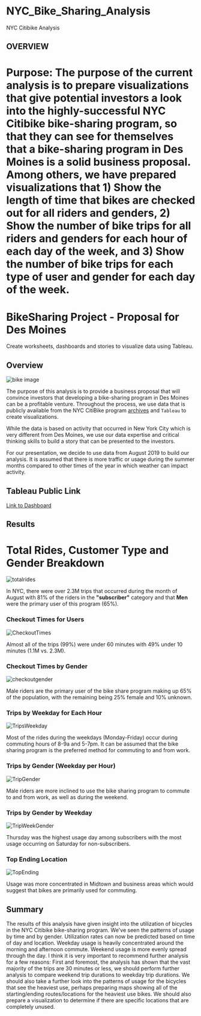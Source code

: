 # NYC_Bike_Sharing_Analysis


NYC Citibike Analysis


## OVERVIEW
# Purpose:  The purpose of the current analysis is to prepare visualizations that give potential investors a look into the highly-successful NYC Citibike bike-sharing program, so that they can see for themselves that a bike-sharing program in Des Moines is a solid business proposal.  Among others, we have prepared visualizations that 1) Show the length of time that bikes are checked out for all riders and genders, 2) Show the number of bike trips for all riders and genders for each hour of each day of the week, and 3) Show the number of bike trips for each type of user and gender for each day of the week.


# BikeSharing Project - Proposal for Des Moines
Create worksheets, dashboards and stories to visualize data using Tableau.

## Overview

![bike image](https://github.com/Adpetfem83/NYC_Bike_Sharing_Analysis/blob/main/Images/City_Bike_Preview.png)

The purpose of this analysis is to provide a business proposal that will convince investors that developing a bike-sharing program in Des Moines can be a profitable venture. Throughout the process, we use data that is publicly available from the NYC CitiBike program [archives](https://s3.amazonaws.com/tripdata/index.html) and `Tableau` to create visualizations. 

While the data is based on activity that occurred in New York City which is very different from Des Moines, we use our data expertise and critical thinking skills to build a story that can be presented to the investors. 

For our presentation, we decide to use data from August 2019 to build our analysis. It is assumed that there is more traffic or usage during the summer months compared to other times of the year in which weather can impact activity.

## Tableau Public Link

[Link to Dashboard](https://public.tableau.com/app/profile/adio.olufemi.peter/viz/)


## Results

# Total Rides, Customer Type and Gender Breakdown

![totalrides](https://github.com/Adpetfem83/NYC_Bike_Sharing_Analysis/blob/main/Images/Total%20Rides-User-Gender.png)

In NYC, there were over 2.3M trips that occurred during the month of August with 81% of the riders in the **"subscriber"** category and that **Men** were the primary user of this program (65%).


### Checkout Times for Users

![CheckoutTimes](https://github.com/Adpetfem83/NYC_Bike_Sharing_Analysis/blob/main/Images/Checkout%20Times%20for%20Users.png)

Almost all of the trips (99%) were under 60 minutes with 49% under 10 minutes (1.1M vs. 2.3M).


### Checkout Times by Gender

![checkoutgender](https://github.com/Adpetfem83/NYC_Bike_Sharing_Analysis/blob/main/Images/Checkout%20Times%20by%20Gender.png)

Male riders are the primary user of the bike share program making up 65% of the population, with the remaining being 25% female and 10% unknown.


### Trips by Weekday for Each Hour

![TripsWeekday](https://github.com/Adpetfem83/NYC_Bike_Sharing_Analysis/blob/main/Images/Trips%20by%20Weekday%20for%20Each%20Hour.png)

Most of the rides during the weekdays (Monday-Friday) occur during commuting hours of 8-9a and 5-7pm. It can be assumed that the bike sharing program is the preferred method for commuting to and from work. 


### Trips by Gender (Weekday per Hour)

![TripGender](https://github.com/Adpetfem83/NYC_Bike_Sharing_Analysis/blob/main/Images/Trips%20by%20Gender%20by%20Weekday.png)

Male riders are more inclined to use the bike sharing program to commute to and from work, as well as during the weekend.


### Trips by Gender by Weekday

![TripWeekGender](https://github.com/Adpetfem83/NYC_Bike_Sharing_Analysis/blob/main/Images/Trips%20by%20Gender.png)

Thursday was the highest usage day among subscribers with the most usage occurring on Saturday for non-subscribers.


### Top Ending Location

![TopEnding](https://github.com/Adpetfem83/NYC_Bike_Sharing_Analysis/blob/main/Images/Story%20for%20Top%20Ending%20Location.png)

Usage was more concentrated in Midtown and business areas which would suggest that bikes are primarily used for commuting.


## Summary

The results of this analysis have given insight into the utilization of bicycles in the NYC Citibike bike-sharing program. We've seen the patterns of usage by time and by gender.  Utilization rates can now be predicted based on time of day and location.  Weekday usage is heavily concentrated around the morning and afternoon commute.  Weekend usage is more evenly spread through the day. I think it is very important to recommend further analysis for a few reasons:  First and foremost, the analysis has shown that the vast majority of the trips are 30 minutes or less, we should perform further analysis to compare weekend trip durations to weekday trip durations.  We should also take a further look into the patterns of usage for the bicycles that see the heaviest use, perhaps preparing maps showing all of the starting/ending routes/locations for the heaviest use bikes.  We should also prepare a visualization to determine if there are specific locations that are completely unused.

